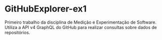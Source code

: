 # GitHubExplorer-ex1
Primeiro trabalho da disciplina de Medição e Experimentação de Software. Utiliza a API v4 GraphQL do GitHub para realizar consultas sobre dados de repositórios.
